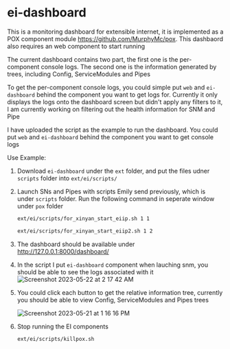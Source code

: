 # ei-dashboard

This is a monitoring dashboard for extensible internet, it is implemented as a POX component module https://github.com/MurphyMc/pox. This dashbaord also requires an web component to start running

The current dashboard contains two part, the first one is the per-component console logs. The second one is the information generated by trees, including Config, ServiceModules and Pipes

To get the per-component console logs, you could simple put `web` and `ei-dashboard` behind the component you want to get logs for. Currently it
only displays the logs onto the dashboard screen but didn't apply any filters to it, I am currently working on filtering out the health information for SNM and Pipe

I have uploaded the script as the example to run the dashboard. You could put `web` and `ei-dashboard` behind the component you want to get console logs


Use Example:
1. Download `ei-dashboard` under the `ext` folder, and put the files udner `scripts` folder into `ext/ei/scripts/`

2. Launch SNs and Pipes with scripts Emily send previously, which is under `scripts` folder. Run the following command in seperate window under `pox` folder
    ```sh
    ext/ei/scripts/for_xinyan_start_eiip.sh 1 1
    ```
    ```sh
    ext/ei/scripts/for_xinyan_start_eiip2.sh 1 2
    ```

3. The dashboard should be available under http://127.0.0.1:8000/dashboard/

4. In the script I put `ei-dashboard` component when lauching snm, you should be able to see the logs associated with it
![Screenshot 2023-05-22 at 2 17 42 AM](https://github.com/XinyanHe/ei-dashboard/assets/45219781/8aa68c10-0f9c-4565-be85-809dd4e1d976)

5. You could click each button to get the relative information tree, currently you should be able to view Config, ServiceModules and Pipes trees

    ![Screenshot 2023-05-21 at 1 16 16 PM](https://github.com/XinyanHe/ei-dashboard/assets/45219781/bba3e913-92ea-405e-a79f-dcae763f57b8)

6. Stop running the EI components
    ```sh
    ext/ei/scripts/killpox.sh
    ```
